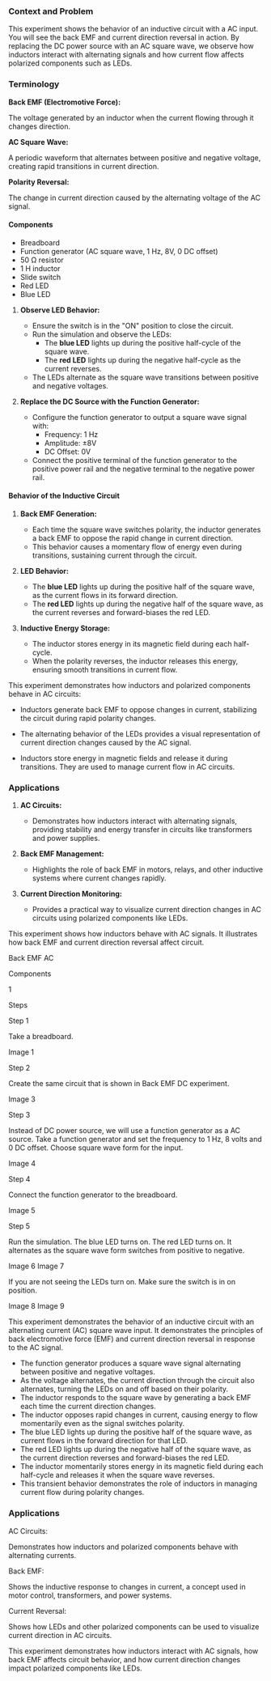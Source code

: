 ### Context and Problem

This experiment shows the behavior of an inductive circuit with a AC input. You will see the back EMF and current direction reversal in action. By replacing the DC power source with an AC square wave, we observe how inductors interact with alternating signals and how current flow affects polarized components such as LEDs.

### Terminology

**Back EMF (Electromotive Force):** 

The voltage generated by an inductor when the current flowing through it changes direction.

**AC Square Wave:** 

A periodic waveform that alternates between positive and negative voltage, creating rapid transitions in current direction.

**Polarity Reversal:** 

The change in current direction caused by the alternating voltage of the AC signal.

#### Components

- Breadboard
- Function generator (AC square wave, 1 Hz, 8V, 0 DC offset)
- 50 Ω resistor
- 1 H inductor
- Slide switch
- Red LED
- Blue LED

1. **Observe LED Behavior:**
   - Ensure the switch is in the "ON" position to close the circuit.
   - Run the simulation and observe the LEDs:
     - The **blue LED** lights up during the positive half-cycle of the square wave.
     - The **red LED** lights up during the negative half-cycle as the current reverses.
   - The LEDs alternate as the square wave transitions between positive and negative voltages.


2. **Replace the DC Source with the Function Generator:**
   - Configure the function generator to output a square wave signal with:
     - Frequency: 1 Hz
     - Amplitude: ±8V
     - DC Offset: 0V
   - Connect the positive terminal of the function generator to the positive power rail and the negative terminal to the negative power rail.

#### Behavior of the Inductive Circuit

1. **Back EMF Generation:**
   - Each time the square wave switches polarity, the inductor generates a back EMF to oppose the rapid change in current direction.
   - This behavior causes a momentary flow of energy even during transitions, sustaining current through the circuit.

2. **LED Behavior:**
   - The **blue LED** lights up during the positive half of the square wave, as the current flows in its forward direction.
   - The **red LED** lights up during the negative half of the square wave, as the current reverses and forward-biases the red LED.

3. **Inductive Energy Storage:**
   - The inductor stores energy in its magnetic field during each half-cycle.
   - When the polarity reverses, the inductor releases this energy, ensuring smooth transitions in current flow.

This experiment demonstrates how inductors and polarized components behave in AC circuits:

   - Inductors generate back EMF to oppose changes in current, stabilizing the circuit during rapid polarity changes.

   - The alternating behavior of the LEDs provides a visual representation of current direction changes caused by the AC signal.

   - Inductors store energy in magnetic fields and release it during transitions. They are used to manage current flow in AC circuits.

### Applications

1. **AC Circuits:**
   - Demonstrates how inductors interact with alternating signals, providing stability and energy transfer in circuits like transformers and power supplies.

2. **Back EMF Management:**
   - Highlights the role of back EMF in motors, relays, and other inductive systems where current changes rapidly.

3. **Current Direction Monitoring:**
   - Provides a practical way to visualize current direction changes in AC circuits using polarized components like LEDs.

This experiment shows how inductors behave with AC signals. It illustrates how back EMF and current direction reversal affect circuit.

Back EMF AC

Components

1

Steps

Step 1

Take a breadboard.

Image 1

Step 2

Create the same circuit that is shown in Back EMF DC experiment.

Image 3

Step 3

Instead of DC power source, we will use a function generator as a AC source. Take a function generator and set the frequency to 1 Hz, 8 volts and 0 DC offset. Choose square wave form for the input.

Image 4

Step 4

Connect the function generator to the breadboard.

Image 5

Step 5

Run the simulation. The blue LED turns on. The red LED turns on. It alternates as the square wave form switches from positive to negative.

Image 6
Image 7

If you are not seeing the LEDs turn on. Make sure the switch is in on position.

Image 8
Image 9

This experiment demonstrates the behavior of an inductive circuit with an alternating current (AC) square wave input. It demonstrates the principles of back electromotive force (EMF) and current direction reversal in response to the AC signal.

- The function generator produces a square wave signal alternating between positive and negative voltages.
- As the voltage alternates, the current direction through the circuit also alternates, turning the LEDs on and off based on their polarity.
- The inductor responds to the square wave by generating a back EMF each time the current direction changes.
- The inductor opposes rapid changes in current, causing energy to flow momentarily even as the signal switches polarity.
- The blue LED lights up during the positive half of the square wave, as current flows in the forward direction for that LED.
- The red LED lights up during the negative half of the square wave, as the current direction reverses and forward-biases the red LED.
- The inductor momentarily stores energy in its magnetic field during each half-cycle and releases it when the square wave reverses.
- This transient behavior demonstrates the role of inductors in managing current flow during polarity changes.

### Applications

AC Circuits:

Demonstrates how inductors and polarized components behave with alternating currents.

Back EMF:

Shows the inductive response to changes in current, a concept used in motor control, transformers, and power systems.

Current Reversal:

Shows how LEDs and other polarized components can be used to visualize current direction in AC circuits.

This experiment demonstrates how inductors interact with AC signals, how back EMF affects circuit behavior, and how current direction changes impact polarized components like LEDs.
